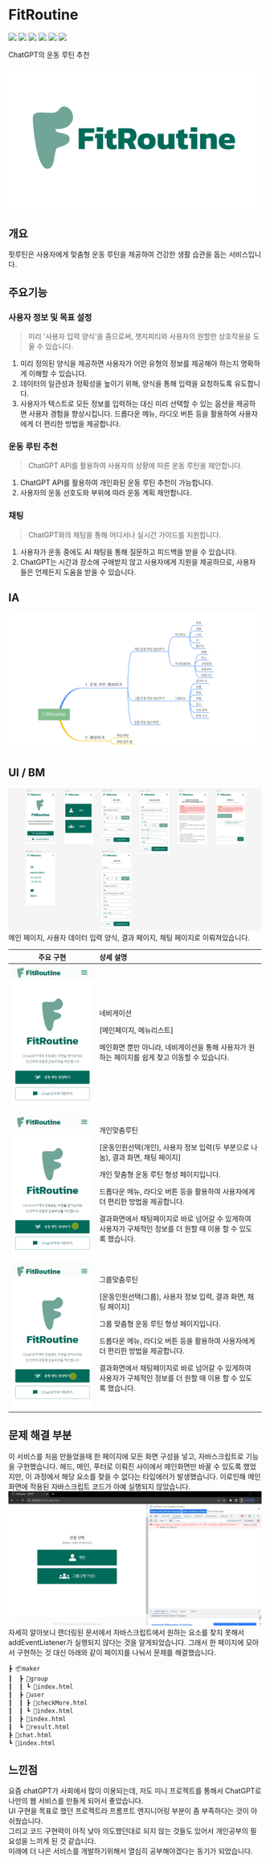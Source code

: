 # FitRoutine
<div>
  <img src="https://img.shields.io/badge/HTML5-E34F26?style=flat-square&logo=html5&logoColor=white"/>
  <img src="https://img.shields.io/badge/CSS3-1572B6?style=flat-square&logo=css3&logoColor=white"/>
  <img src="https://img.shields.io/badge/Sass-CC6699?style=flat-square&logo=Sass&logoColor=white"/>
  <img src="https://img.shields.io/badge/JavaScript-F7DF1E?style=flat-square&logo=javascript&logoColor=black"/>
  <img src="https://img.shields.io/badge/GitHub-181717?style=flat-square&logo=GitHub&logoColor=white"/>
  <img src="https://img.shields.io/badge/Figma-F24E1E?style=flat-square&logo=Figma&logoColor=white"/>
</div> 

ChatGPT의 운동 루틴 추천

![Alt text](<resources/img/readme/fitroutine logo.png>)
## 개요
핏루틴은 사용자에게 맞춤형 운동 루틴을 제공하여 건강한 생활 습관을 돕는 서비스입니다.

## 주요기능

### 사용자 정보 및 목표 설정
>  미리 '사용자 입력 양식'을 줌으로써, 챗지피티와 사용자의 원할한 상호작용을 도울 수 있습니다.

1. 미리 정의된 양식을 제공하면 사용자가 어떤 유형의 정보를 제공해야 하는지 명확하게 이해할 수 있습니다.
2. 데이터의 일관성과 정확성을 높이기 위해, 양식을 통해 입력을 요청하도록 유도합니다.
3. 사용자가 텍스트로 모든 정보를 입력하는 대신 미리 선택할 수 있는 옵션을 제공하면 사용자 경험을 향상시킵니다.
드롭다운 메뉴, 라디오 버튼 등을 활용하여 사용자에게 더 편리한 방법을 제공합니다.

### 운동 루틴 추천
> ChatGPT API를 활용하여 사용자의 상황에 따른 운동 루틴을 제안합니다.

1. ChatGPT API를 활용하여 개인화된 운동 루틴 추천이 가능합니다.
2. 사용자의 운동 선호도와 부위에 따라 운동 계획 제안합니다.

### 채팅
> ChatGPT와의 채팅을 통해 어디서나 실시간 가이드를 지원합니다.

1. 사용자가 운동 중에도 AI 채팅을 통해 질문하고 피드백을 받을 수 있습니다.
2.  ChatGPT는 시간과 장소에 구애받지 않고 사용자에게 지원을 제공하므로, 사용자들은 언제든지 도움을 받을 수 있습니다.

## IA
![Alt text](<resources/img/readme/FitRoutine IA.png>)
##  UI / BM
![Alt text](<resources/img/readme/FitRoutine UI.png>)
메인 페이지, 사용자 데이터 입력 양식, 결과 페이지, 채팅 페이지로 이뤄져있습니다.

|              주요 구현               |     상세 설명     |
| :----------------------------------: |:--------------- |
| ![Alt text](resources/img/readme/menu.gif)|네비게이션<p>[메인페이지, 메뉴리스트]</p> <p>메인화면 뿐만 아니라, 네비게이션을 통해 사용자가 원하는 페이지를 쉽게 찾고 이동할 수 있습니다.</p>|
|![Alt text](resources/img/readme/user.gif)|개인맞춤루틴<p>[운동인원선택(개인), 사용자 정보 입력(두 부분으로 나눔), 결과 화면, 채팅 페이지]</p> <p>개인 맞춤형 운동 루틴 형성 페이지입니다.</p><p>드롭다운 메뉴, 라디오 버튼 등을 활용하여 사용자에게 더 편리한 방법을 제공합니다.</p><p>결과화면에서 채팅페이지로 바로 넘어갈 수 있게하여 사용자가 구체적인 정보를 더 원할 때 이용 할 수 있도록 했습니다.</p>|
|![Alt text](resources/img/readme/group.gif)|그룹맞춤루틴<p>[운동인원선택(그룹), 사용자 정보 입력, 결과 화면, 채팅 페이지]</p> <p>그룹 맞춤형 운동 루틴 형성 페이지입니다.</p><p>드롭다운 메뉴, 라디오 버튼 등을 활용하여 사용자에게 더 편리한 방법을 제공합니다.</p><p>결과화면에서 채팅페이지로 바로 넘어갈 수 있게하여 사용자가 구체적인 정보를 더 원할 때 이용 할 수 있도록 했습니다.</p>|

## 문제 해결 부분
이 서비스를 처음 만들었을때 한 페이지에 모든 화면 구성을 넣고, 자바스크립트로 기능을 구현했습니다. 헤드, 메인, 푸터로 이뤄진 사이에서 메인화면만 바꿀 수 있도록 했었지만, 이 과정에서 해당 요소를 찾을 수 없다는 타입에러가 발생했습니다. 이로인해 메인화면에 적용된 자바스크립트 코드가 아예 실행되지 않았습니다.
![Alt text](resources/img/readme/error.png)
자세히 알아보니 랜더링된 문서에서 자바스크립트에서 원하는 요소를 찾지 못해서 addEventListener가 실행되지 않다는 것을 알게되었습니다.
그래서 한 페이지에 모아서 구현하는 것 대신 아래와 같이 페이지를 나눠서 문제를 해결했습니다.

```
┣ 📦maker
┃  ┣ 📂group
┃  ┃ ┗ 📜index.html
┃  ┣ 📂user
┃  ┃ ┣ 📜checkMore.html
┃  ┃ ┗ 📜index.html
┃  ┣ 📜index.html
┃  ┗ 📜result.html
┣ 📜chat.html
┗ 📜index.html
 ```

 ## 느낀점
 요즘 chatGPT가 사회에서 많이 이용되는데, 저도 미니 프로젝트를 통해서 ChatGPT로 나만의 웹 서비스를 만들게 되어서 좋았습니다.  
 UI 구현을 목표로 했던 프로젝트라 프롬프트 엔지니어링 부분이 좀 부족하다는 것이 아쉬웠습니다.  
 그리고 코드 구현력이 아직 낮아 의도했던대로 되지 않는 것들도 있어서 개인공부의 필요성을 느끼게 된 것 같습니다.  
 미래에 더 나은 서비스를 개발하기위해서 열심히 공부해야겠다는 동기가 되었습니다.